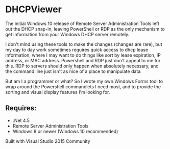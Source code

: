 # DHCPViewer

The initial Windows 10 release of Remote Server Administration Tools left out the DHCP snap-in, 
leaving PowerShell or RDP as the only mechanism to get information from your Windows DHCP server remotely.

I don't mind using these tools to make the changes (changes are rare), but my day to day work sometimes requires 
quick access to dhcp lease information, where I may want to do things like sort by lease expiration, IP address, or 
MAC address. Powershell and RDP just don't appeal to me for this. RDP to servers should only happen when absolutely necessary, and the command line just isn't as nice of a place to manipulate data.

But am I a programmer or what? So I wrote my own Windows Forms tool to wrap around the Powershell commandlets I need
most, and to provide the sorting and visual display features I'm looking for.

## Requires:

* .Net 4.5
* Remote Server Administration Tools
* Windows 8 or newer (Windows 10 recommended)

Built with Visual Studio 2015 Community
